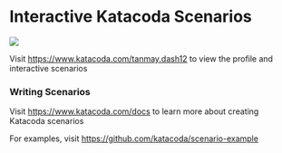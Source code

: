 # Interactive Katacoda Scenarios

[![](http://shields.katacoda.com/katacoda/tanmay.dash12/count.svg)](https://www.katacoda.com/tanmay.dash12 "Get your profile on Katacoda.com")

Visit https://www.katacoda.com/tanmay.dash12 to view the profile and interactive scenarios

### Writing Scenarios
Visit https://www.katacoda.com/docs to learn more about creating Katacoda scenarios

For examples, visit https://github.com/katacoda/scenario-example

